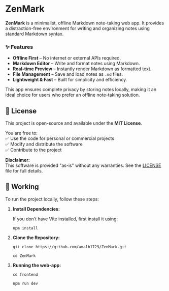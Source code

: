 # ZenMark 
**ZenMark** is a minimalist, offline Markdown note-taking web app. It provides a distraction-free environment for writing and organizing notes using standard Markdown syntax.  

### ✨ Features  
- **Offline First** – No internet or external APIs required.  
- **Markdown Editor** – Write and format notes using Markdown.  
- **Real-time Preview** – Instantly render Markdown as formatted text.  
- **File Management** – Save and load notes as `.md` files.  
- **Lightweight & Fast** – Built for simplicity and efficiency.  

This app ensures complete privacy by storing notes locally, making it an ideal choice for users who prefer an offline note-taking solution.  

## 📜 License  
This project is open-source and available under the **MIT License**.  

You are free to:  
✅ Use the code for personal or commercial projects  
✅ Modify and distribute the software  
✅ Contribute to the project  

**Disclaimer:**  
This software is provided "as-is" without any warranties. See the [LICENSE](LICENSE) file for full details.  

## 🚀 Working  
To run the project locally, follow these steps:  

1. **Install Dependencies:**

   If you don’t have Vite installed, first install it using:

   `npm install`

3. **Clone the Repository:**
   
   `git clone https://github.com/amalb1729/ZenMark.git`
   
   `cd ZenMark`

4. **Running the web-app:**
   
   `cd frontend`
   
   `npm run dev`

